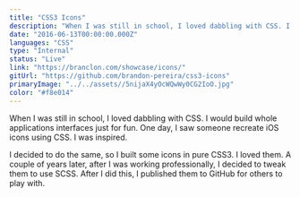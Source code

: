 ```yaml
---
title: "CSS3 Icons"
description: "When I was still in school, I loved dabbling with CSS. I would build whole applications interfaces just for fun. One day, I saw someone recreate iOS icons using CSS. I was inspired. "
date: "2016-06-13T00:00:00.000Z"
languages: "CSS"
type: "Internal"
status: "Live"
link: "https://branclon.com/showcase/icons/"
gitUrl: "https://github.com/brandon-pereira/css3-icons"
primaryImage: "../../assets//5nijaX4yOcWQwWy0CG2IoO.jpg"
color: "#f8e014"
---
```

When I was still in school, I loved dabbling with CSS. I would build whole applications interfaces just for fun. One day, I saw someone recreate iOS icons using CSS. I was inspired. 

I decided to do the same, so I built some icons in pure CSS3. I loved them. A couple of years later, after I was working professionally, I decided to tweak them to use SCSS. After I did this, I published them to GitHub for others to play with.
